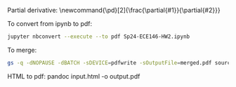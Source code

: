 
Partial derivative:
\newcommand{\pd}[2]{\frac{\partial{#1}}{\partial{#2}}}


To convert from ipynb to pdf:
```bash
jupyter nbconvert --execute --to pdf Sp24-ECE146-HW2.ipynb
```
To merge:
```bash
gs -q -dNOPAUSE -dBATCH -sDEVICE=pdfwrite -sOutputFile=merged.pdf source1.pdf
```
HTML to pdf:
pandoc input.html -o output.pdf
